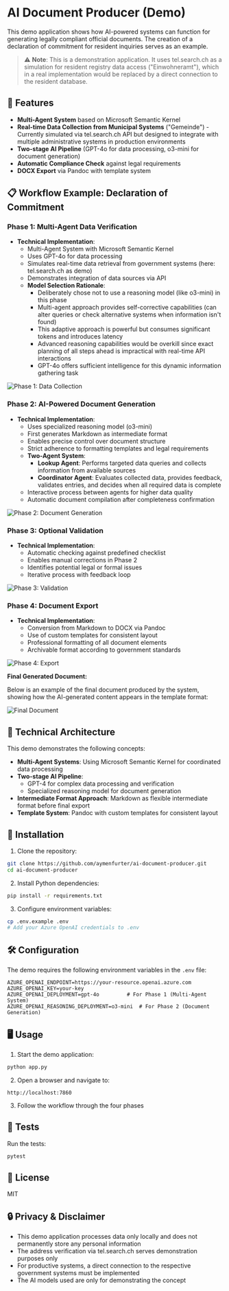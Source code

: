 # AI Document Producer (Demo)

This demo application shows how AI-powered systems can function for generating legally compliant official documents. The creation of a declaration of commitment for resident inquiries serves as an example.

> ⚠️ **Note**: This is a demonstration application. It uses tel.search.ch as a simulation for resident registry data access ("Einwohneramt"), which in a real implementation would be replaced by a direct connection to the resident database.

## 🌟 Features

- **Multi-Agent System** based on Microsoft Semantic Kernel
- **Real-time Data Collection from Municipal Systems** ("Gemeinde") - Currently simulated via tel.search.ch API but designed to integrate with multiple administrative systems in production environments
- **Two-stage AI Pipeline** (GPT-4o for data processing, o3-mini for document generation)
- **Automatic Compliance Check** against legal requirements
- **DOCX Export** via Pandoc with template system

## 📋 Workflow Example: Declaration of Commitment 

### Phase 1: Multi-Agent Data Verification
- **Technical Implementation**: 
  - Multi-Agent System with Microsoft Semantic Kernel
  - Uses GPT-4o for data processing
  - Simulates real-time data retrieval from government systems (here: tel.search.ch as demo)
  - Demonstrates integration of data sources via API
  - **Model Selection Rationale**:
    - Deliberately chose not to use a reasoning model (like o3-mini) in this phase
    - Multi-agent approach provides self-corrective capabilities (can alter queries or check alternative systems when information isn't found)
    - This adaptive approach is powerful but consumes significant tokens and introduces latency
    - Advanced reasoning capabilities would be overkill since exact planning of all steps ahead is impractical with real-time API interactions
    - GPT-4o offers sufficient intelligence for this dynamic information gathering task

![Phase 1: Data Collection](docs/images/phase1.png)

### Phase 2: AI-Powered Document Generation
- **Technical Implementation**:
  - Uses specialized reasoning model (o3-mini)
  - First generates Markdown as intermediate format
  - Enables precise control over document structure
  - Strict adherence to formatting templates and legal requirements
  - **Two-Agent System**:
    - **Lookup Agent**: Performs targeted data queries and collects information from available sources
    - **Coordinator Agent**: Evaluates collected data, provides feedback, validates entries, and decides when all required data is complete
  - Interactive process between agents for higher data quality
  - Automatic document compilation after completeness confirmation

![Phase 2: Document Generation](docs/images/phase2.png)

### Phase 3: Optional Validation
- **Technical Implementation**:
  - Automatic checking against predefined checklist
  - Enables manual corrections in Phase 2
  - Identifies potential legal or formal issues
  - Iterative process with feedback loop

![Phase 3: Validation](docs/images/phase3.png)

### Phase 4: Document Export
- **Technical Implementation**:
  - Conversion from Markdown to DOCX via Pandoc
  - Use of custom templates for consistent layout
  - Professional formatting of all document elements
  - Archivable format according to government standards

![Phase 4: Export](docs/images/phase4.png)

**Final Generated Document:**

Below is an example of the final document produced by the system, showing how the AI-generated content appears in the template format:

![Final Document](docs/images/final_document.png)

## 🎯 Technical Architecture

This demo demonstrates the following concepts:
- **Multi-Agent Systems**: Using Microsoft Semantic Kernel for coordinated data processing
- **Two-stage AI Pipeline**: 
  - GPT-4 for complex data processing and verification
  - Specialized reasoning model for document generation
- **Intermediate Format Approach**: Markdown as flexible intermediate format before final export
- **Template System**: Pandoc with custom templates for consistent layout

## 🚀 Installation

1. Clone the repository:
```bash
git clone https://github.com/aymenfurter/ai-document-producer.git
cd ai-document-producer
```

2. Install Python dependencies:
```bash
pip install -r requirements.txt
```

3. Configure environment variables:
```bash
cp .env.example .env
# Add your Azure OpenAI credentials to .env
```

## 🛠️ Configuration

The demo requires the following environment variables in the `.env` file:

```env
AZURE_OPENAI_ENDPOINT=https://your-resource.openai.azure.com
AZURE_OPENAI_KEY=your-key
AZURE_OPENAI_DEPLOYMENT=gpt-4o         # For Phase 1 (Multi-Agent System)
AZURE_OPENAI_REASONING_DEPLOYMENT=o3-mini  # For Phase 2 (Document Generation)
```


## 🖥️ Usage

1. Start the demo application:
```bash
python app.py
```

2. Open a browser and navigate to:
```
http://localhost:7860
```

3. Follow the workflow through the four phases

## 🧪 Tests

Run the tests:
```bash
pytest
```

## 📝 License

MIT

## 🔒 Privacy & Disclaimer

- This demo application processes data only locally and does not permanently store any personal information
- The address verification via tel.search.ch serves demonstration purposes only
- For productive systems, a direct connection to the respective government systems must be implemented
- The AI models used are only for demonstrating the concept
